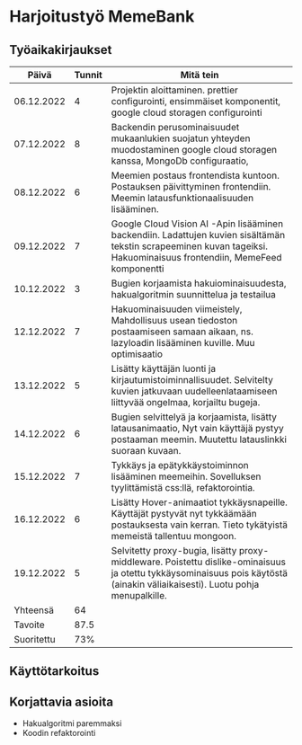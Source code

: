 # Harjoitustyö MemeBank

## Työaikakirjaukset

| Päivä      | Tunnit | Mitä tein                                                                                                                                                                    |
| ---------- | ------ | ---------------------------------------------------------------------------------------------------------------------------------------------------------------------------- |
| 06.12.2022 | 4      | Projektin aloittaminen. prettier configurointi, ensimmäiset komponentit, google cloud storagen configurointi                                                                 |
| 07.12.2022 | 8      | Backendin perusominaisuudet mukaanlukien suojatun yhteyden muodostaminen google cloud storagen kanssa, MongoDb configuraatio,                                                |
| 08.12.2022 | 6      | Meemien postaus frontendista kuntoon. Postauksen päivittyminen frontendiin. Meemin latausfunktionaalisuuden lisääminen.                                                      |
| 09.12.2022 | 7      | Google Cloud Vision AI -Apin lisääminen backendiin. Ladattujen kuvien sisältämän tekstin scrapeeminen kuvan tageiksi. Hakuominaisuus frontendiin, MemeFeed komponentti       |
| 10.12.2022 | 3      | Bugien korjaamista hakuiominaisuudesta, hakualgoritmin suunnittelua ja testailua                                                                                             |
| 12.12.2022 | 7      | Hakuominaisuuden viimeistely, Mahdollisuus usean tiedoston postaamiseen samaan aikaan, ns. lazyloadin lisääminen kuville. Muu optimisaatio                                   |
| 13.12.2022 | 5      | Lisätty käyttäjän luonti ja kirjautumistoiminnallisuudet. Selvitelty kuvien jatkuvaan uudelleenlataamiseen liittyvää ongelmaa, korjailtu bugeja.                             |
| 14.12.2022 | 6      | Bugien selvittelyä ja korjaamista, lisätty latausanimaatio, Nyt vain käyttäjä pystyy postaaman meemin. Muutettu latauslinkki suoraan kuvaan.                                 |
| 15.12.2022 | 7      | Tykkäys ja epätykkäystoiminnon lisääminen meemeihin. Sovelluksen tyylittämistä css:llä, refaktorointia.                                                                      |
| 16.12.2022 | 6      | Lisätty Hover-animaatiot tykkäysnapeille. Käyttäjät pystyvät nyt tykkäämään postauksesta vain kerran. Tieto tykätyistä memeistä tallentuu mongoon.                           |
| 19.12.2022 | 5      | Selvitetty proxy-bugia, lisätty proxy-middleware. Poistettu dislike-ominaisuus ja otettu tykkäysominaisuus pois käytöstä (ainakin väliaikaisesti). Luotu pohja menupalkille. |
| Yhteensä   | 64     |
| Tavoite    | 87.5   |
| Suoritettu | 73%    |

## Käyttötarkoitus

## Korjattavia asioita

- Hakualgoritmi paremmaksi
- Koodin refaktorointi
